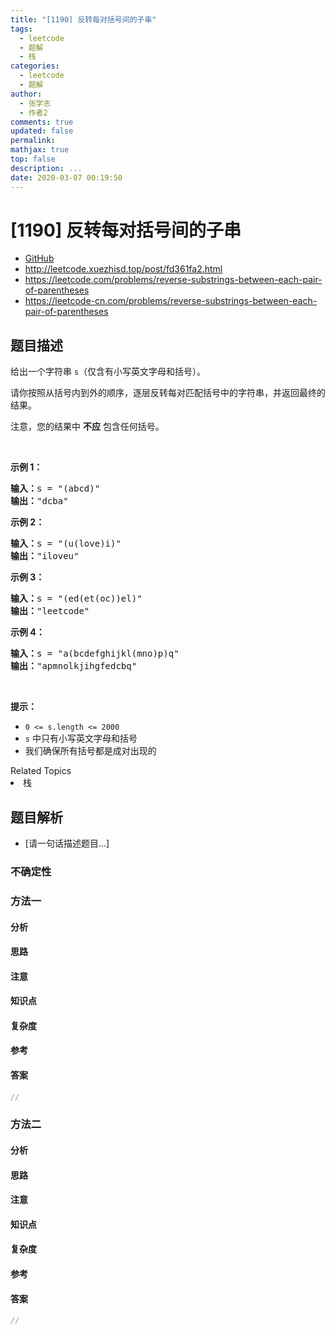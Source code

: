 ```yaml
---
title: "[1190] 反转每对括号间的子串"
tags:
  - leetcode
  - 题解
  - 栈
categories:
  - leetcode
  - 题解
author:
  - 张学志
  - 作者2
comments: true
updated: false
permalink:
mathjax: true
top: false
description: ...
date: 2020-03-07 00:19:50
---
```



# [1190] 反转每对括号间的子串
* [GitHub](https://github.com/algoboy101/LeetCodeCrowdsource/tree/master/_posts/QA/%5B1190%5D%20%E5%8F%8D%E8%BD%AC%E6%AF%8F%E5%AF%B9%E6%8B%AC%E5%8F%B7%E9%97%B4%E7%9A%84%E5%AD%90%E4%B8%B2.md)
* http://leetcode.xuezhisd.top/post/fd361fa2.html
* https://leetcode.com/problems/reverse-substrings-between-each-pair-of-parentheses
* https://leetcode-cn.com/problems/reverse-substrings-between-each-pair-of-parentheses


## 题目描述

<p>给出一个字符串&nbsp;<code>s</code>（仅含有小写英文字母和括号）。</p>

<p>请你按照从括号内到外的顺序，逐层反转每对匹配括号中的字符串，并返回最终的结果。</p>

<p>注意，您的结果中 <strong>不应</strong> 包含任何括号。</p>

<p>&nbsp;</p>

<p><strong>示例 1：</strong></p>

<pre><strong>输入：</strong>s = &quot;(abcd)&quot;
<strong>输出：</strong>&quot;dcba&quot;
</pre>

<p><strong>示例 2：</strong></p>

<pre><strong>输入：</strong>s = &quot;(u(love)i)&quot;
<strong>输出：</strong>&quot;iloveu&quot;
</pre>

<p><strong>示例 3：</strong></p>

<pre><strong>输入：</strong>s = &quot;(ed(et(oc))el)&quot;
<strong>输出：</strong>&quot;leetcode&quot;
</pre>

<p><strong>示例 4：</strong></p>

<pre><strong>输入：</strong>s = &quot;a(bcdefghijkl(mno)p)q&quot;
<strong>输出：</strong>&quot;apmnolkjihgfedcbq&quot;
</pre>

<p>&nbsp;</p>

<p><strong>提示：</strong></p>

<ul>
	<li><code>0 &lt;= s.length &lt;= 2000</code></li>
	<li><code>s</code> 中只有小写英文字母和括号</li>
	<li>我们确保所有括号都是成对出现的</li>
</ul>
<div><div>Related Topics</div><div><li>栈</li></div></div>


## 题目解析
* [请一句话描述题目...]

### 不确定性


### 方法一

#### 分析

#### 思路

#### 注意

#### 知识点

#### 复杂度

#### 参考

#### 答案

```cpp
//
```


### 方法二

#### 分析

#### 思路

#### 注意

#### 知识点

#### 复杂度

#### 参考

#### 答案

```cpp
//
```


